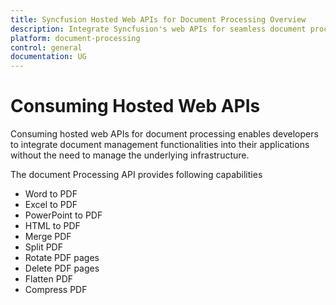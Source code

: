 ```yaml
---
title: Syncfusion Hosted Web APIs for Document Processing Overview
description: Integrate Syncfusion's web APIs for seamless document processing. Word to PDF, Excel to PDF, PowerPoint to PDF, HTML to PDF, PDF manipulation (merge, split, rotate, delete, flatten, compress). Simplify your workflow without infrastructure management.
platform: document-processing
control: general
documentation: UG
---
```

# Consuming Hosted Web APIs

Consuming hosted web APIs for document processing enables developers to integrate document management functionalities into their applications without the need to manage the underlying infrastructure. 

The document Processing API provides following capabilities

- Word to PDF
- Excel to PDF
- PowerPoint to PDF
- HTML to PDF
- Merge PDF
- Split PDF
- Rotate PDF pages
- Delete PDF pages
- Flatten PDF
- Compress PDF